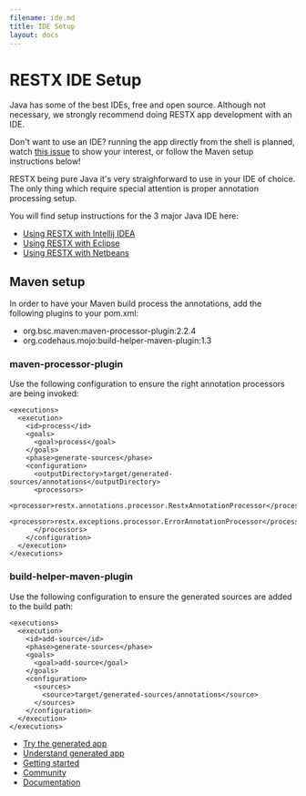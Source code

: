 ```yaml
---
filename: ide.md
title: IDE Setup
layout: docs
---
```

# RESTX IDE Setup

Java has some of the best IDEs, free and open source. Although not necessary, we strongly recommend doing RESTX app development with an IDE.

<div class="note">
	<p>Don't want to use an IDE? running the app directly from the shell is planned, watch <a href="https://github.com/restx/restx/issues/4">this issue</a> to show your interest, or follow the Maven setup instructions below!</p>
</div>

RESTX being pure Java it's very straighforward to use in your IDE of choice. The only thing which require special attention is proper annotation processing setup.

You will find setup instructions for the 3 major Java IDE here:

- [Using RESTX with Intellij IDEA](ide-idea.html)
- [Using RESTX with Eclipse](ide-eclipse.html)
- [Using RESTX with Netbeans](ide-netbeans.html)

## Maven setup
In order to have your Maven build process the annotations, add the following plugins to your pom.xml:
- org.bsc.maven:maven-processor-plugin:2.2.4
- org.codehaus.mojo:build-helper-maven-plugin:1.3
 
### maven-processor-plugin
Use the following configuration to ensure the right annotation processors are being invoked:

    <executions>
      <execution>
        <id>process</id>
        <goals>
          <goal>process</goal>
        </goals>
        <phase>generate-sources</phase>
        <configuration>
          <outputDirectory>target/generated-sources/annotations</outputDirectory>
          <processors>
            <processor>restx.annotations.processor.RestxAnnotationProcessor</processor>
            <processor>restx.exceptions.processor.ErrorAnnotationProcessor</processor>
          </processors>
        </configuration>
      </execution>
    </executions>

### build-helper-maven-plugin
Use the following configuration to ensure the generated sources are added to the build path:

    <executions>                                                                                                                                                                                     
      <execution>                                                                                                                                                                              
        <id>add-source</id>                                                                                                                                                                      
        <phase>generate-sources</phase>                                                                                                                                                          
        <goals>                                                                                                                                                                                  
          <goal>add-source</goal>                                                                                                                                                          
        </goals>                                                                                                                                                                                 
        <configuration>                                                                                                                                                                          
          <sources>
            <source>target/generated-sources/annotations</source>
          </sources>
        </configuration>
      </execution>
    </executions>


<div class="go-next">
	<ul>
		<li><a href="try-generated-app.html"><i class="icon-rocket"> </i> Try the generated app</a></li>
		<li><a href="generated-app-explained.html"><i class="icon-cogs"> </i> Understand generated app</a></li>
		<li><a href="getting-started.html"><i class="icon-play"> </i> Getting started</a></li>
		<li><a href="/community/"><i class="icon-beer"> </i> Community</a></li>
		<li><a href="/docs/"><i class="icon-book"> </i> Documentation</a></li>
	</ul>	
</div>
